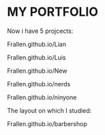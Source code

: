 # MY PORTFOLIO
Now i have 5 projcects:

Frallen.github.io/Lian

Frallen.github.io/Luis

Frallen.github.io/New

Frallen.github.io/nerds

Frallen.github.io/ninyone

The layout on which I studied:

Frallen.github.io/barbershop
